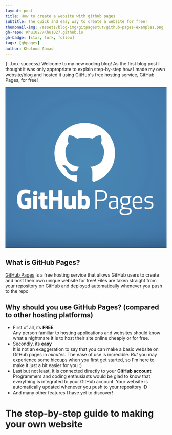 ```yaml
---
layout: post
title: How to create a website with github pages
subtitle: The quick and easy way to create a website for free!
thumbnail-img: /assets/blog-img/gitpagestut/github-pages-examples.png
gh-repo: Khu1027/Khu1027.github.io
gh-badge: [star, fork, follow]
tags: [ghpages]
author: Khulood Ahmad
---
```


{: .box-success}
Welcome to my new coding blog! 
As the first blog post I thought it was only appropriate to explain step-by-step how I made my own website/blog and hosted it using GitHub's free hosting service, GitHub Pages, for free!

![GitHub Pages Logo](/assets/blog-img/gitpagestut/github-pages-examples.png)

## What is GitHub Pages?

[GitHub Pages](https://pages.github.com/) is a free hosting service that allows GitHub users to create and host their own unique website for free! Files are taken straight from your repository on GitHub and deployed automatically whenever you push to the repo

## Why should you use GitHub Pages? (compared to other hosting platforms)

- First of all, its **FREE** <br/>
    Any person familiar to hosting applications and websites should know what a nightmare it is to host their site online cheaply or for free. 
- Secondly, its **easy** <br/>
    It is not an exaggeration to say that you can make a basic website on GitHub pages in _minutes_. The ease of use is incredible. _But_ you may experience some hiccups when you first get started, so I'm here to make it just a bit easier for you :)
- Last but not least, it is connected directly to your **GitHub account** <br/>
    Programmers and coding enthusiasts would be glad to know that everything is integrated to your GitHub account. Your website is automatically updated whenever you push to your repository :D
- And many other features I have yet to discover!

# The step-by-step guide to making your own website
